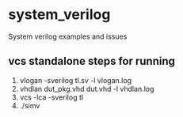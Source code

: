 # system_verilog
System verilog examples and issues 

## vcs standalone steps for running 
1)	vlogan -sverilog tl.sv -l vlogan.log
2)	vhdlan dut_pkg.vhd dut.vhd -l vhdlan.log
3)	vcs -lca -sverilog tl 
4)	./simv

